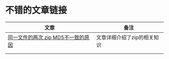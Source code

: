 # 不错的文章链接

| 文章                                                         | 备注                        |
| ------------------------------------------------------------ | --------------------------- |
| [同一文件的两次 zip MD5不一致的原因](http://adoyle.me/blog/why-zip-file-checksum-changed.html) | 文章详细介绍了zip的相关知识 |
|                                                              |                             |
|                                                              |                             |

